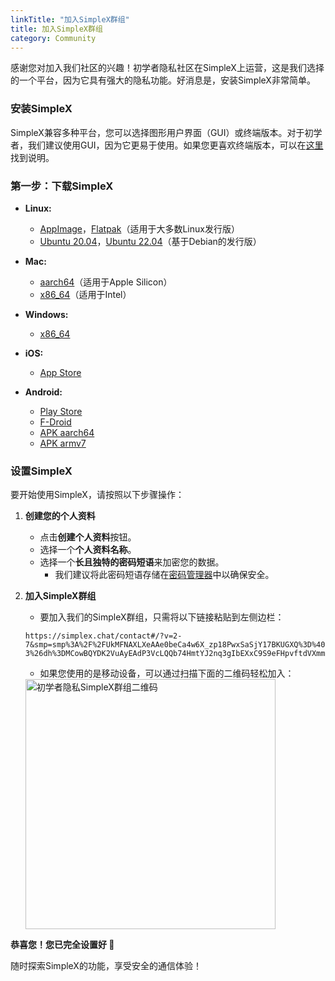 ```yaml
---
linkTitle: "加入SimpleX群组"  
title: 加入SimpleX群组  
category: Community 
---
```

感谢您对加入我们社区的兴趣！初学者隐私社区在SimpleX上运营，这是我们选择的一个平台，因为它具有强大的隐私功能。好消息是，安装SimpleX非常简单。

### 安装SimpleX
SimpleX兼容多种平台，您可以选择图形用户界面（GUI）或终端版本。对于初学者，我们建议使用GUI，因为它更易于使用。如果您更喜欢终端版本，可以在[这里](https://simplex.chat/docs/cli.html)找到说明。

### 第一步：下载SimpleX

- **Linux:** 
  - [AppImage](https://github.com/simplex-chat/simplex-chat/releases/latest/download/simplex-desktop-x86_64.AppImage)，[Flatpak](https://flathub.org/apps/chat.simplex.simplex)（适用于大多数Linux发行版） 
  - [Ubuntu 20.04](https://github.com/simplex-chat/simplex-chat/releases/latest/download/simplex-desktop-ubuntu-20_04-x86_64.deb)，[Ubuntu 22.04](https://github.com/simplex-chat/simplex-chat/releases/latest/download/simplex-desktop-ubuntu-22_04-x86_64.deb)（基于Debian的发行版）

- **Mac:** 
  - [aarch64](https://github.com/simplex-chat/simplex-chat/releases/latest/download/simplex-desktop-macos-aarch64.dmg)（适用于Apple Silicon） 
  - [x86_64](https://github.com/simplex-chat/simplex-chat/releases/latest/download/simplex-desktop-macos-x86_64.dmg)（适用于Intel）

- **Windows:** 
  - [x86_64](https://github.com/simplex-chat/simplex-chat/releases/latest/download/simplex-desktop-windows-x86_64.msi)

- **iOS:** 
  - [App Store](https://apps.apple.com/us/app/simplex-chat/id1605771084)

- **Android:** 
  - [Play Store](https://play.google.com/store/apps/details?id=chat.simplex.app) 
  - [F-Droid](https://f-droid.org/en/packages/chat.simplex.app/) 
  - [APK aarch64](https://github.com/simplex-chat/simplex-chat/releases/latest/download/simplex.apk) 
  - [APK armv7](https://github.com/simplex-chat/simplex-chat/releases/latest/download/simplex-armv7a.apk)

### 设置SimpleX
要开始使用SimpleX，请按照以下步骤操作：

1. **创建您的个人资料**
   - 点击**创建个人资料**按钮。
   - 选择一个**个人资料名称**。
   - 选择一个**长且独特的密码短语**来加密您的数据。 
     - 我们建议将此密码短语存储在[密码管理器](../../articles/how-to-create-strong-passwords-and-store-them-securely)中以确保安全。

2. **加入SimpleX群组**
   - 要加入我们的SimpleX群组，只需将以下链接粘贴到左侧边栏：
   ```plaintext
   https://simplex.chat/contact#/?v=2-7&smp=smp%3A%2F%2FUkMFNAXLXeAAe0beCa4w6X_zp18PwxSaSjY17BKUGXQ%3D%40smp12.simplex.im%2Fzj00X02yGzei2Rp3WMKAyNUKGyl5QVE2%23%2F%3Fv%3D1-3%26dh%3DMCowBQYDK2VuAyEAdP3VcLQQb74HmtYJ2nq3gIbEXxC9S9eFHpvftdVXmmc%253D%26srv%3Die42b5weq7zdkghocs3mgxdjeuycheeqqmksntj57rmejagmg4eor5yd.onion&data=%7B%22groupLinkId%22%3A%22pIZL5_QG4XLv_zVpQVkCTQ%3D%3D%22%7D
   ```

   - 如果您使用的是移动设备，可以通过扫描下面的二维码轻松加入：

   <img alt="初学者隐私SimpleX群组二维码" src="../../../images/about/simplex-group-qr.webp" width="400">

**恭喜您！您已完全设置好 🎉** 

随时探索SimpleX的功能，享受安全的通信体验！